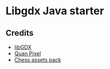 # Libgdx Java starter


## Credits

- [libGDX](https://libgdx.com/)
- [Quan Pixel](https://diaowinner.itch.io/galmuri-extended)
- [Chess assets pack](https://devilsworkshop.itch.io/pixel-art-chess-asset-pack)

